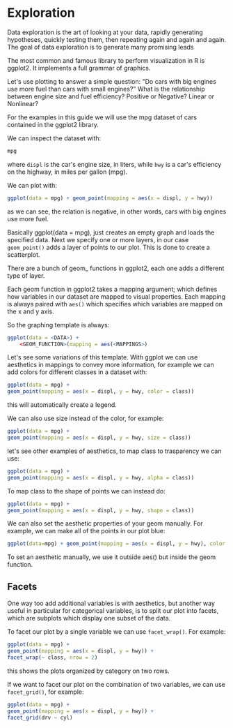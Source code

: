 # Exploration

Data exploration is the art of looking at your data, rapidly generating hypotheses,
quickly testing them, then repeating again and again and again.
The goal of data exploration is to generate many promising leads

The most common and famous library to perform visualization in R is ggplot2.
It implements a full grammar of graphics.

Let's use plotting to answer a simple question:
"Do cars with big engines use more fuel than cars with small engines?"
What is the relationship between engine size and fuel efficiency?
Positive or Negative? Linear or Nonlinear?

For the examples in this guide we will use the mpg dataset of cars contained
in the ggplot2 library.

We can inspect the dataset with:
```R
mpg
```
where `displ` is the car's engine size, in liters, while `hwy` is a car's
efficiency on the highway, in miles per gallon (mpg).

We can plot with:
```R
ggplot(data = mpg) + geom_point(mapping = aes(x = displ, y = hwy))
```

as we can see, the relation is negative, in other words, cars with big engines
use more fuel.

Basically ggplot(data = mpg), just creates an empty graph and loads the
specified data. Next we specify one or more layers, in our case `geom_point()`
adds a layer of points to our plot. This is done to create a scatterplot.

There are a bunch of geom_ functions in ggplot2, each one adds a different type
of layer.

Each geom function in ggplot2 takes a mapping argument; which defines how
variables in our dataset are mapped to visual properties.
Each mapping is always paired with `aes()` which specifies which variables are
mapped on the x and y axis.

So the graphing template is always:

```R
ggplot(data = <DATA>) + 
    <GEOM_FUNCTION>(mapping = aes(<MAPPINGS>)
```

Let's see some variations of this template.
With ggplot we can use aesthetics in mappings to convey more information, for
example we can add colors for different classes in a dataset with:
```R
ggplot(data = mpg) +
geom_point(mapping = aes(x = displ, y = hwy, color = class))
```
this will automatically create a legend.

We can also use size instead of the color, for example:
```R
ggplot(data = mpg) +
geom_point(mapping = aes(x = displ, y = hwy, size = class))
```

let's see other examples of aesthetics, to map class to trasparency we can use:
```R
ggplot(data = mpg) +
geom_point(mapping = aes(x = displ, y = hwy, alpha = class))
```

To map class to the shape of points we can instead do:
```R
ggplot(data = mpg) +
geom_point(mapping = aes(x = displ, y = hwy, shape = class))
```

We can also set the aesthetic properties of your geom manually. For example, we
can make all of the points in our plot blue:
```R
ggplot(data=mpg) + geom_point(mapping = aes(x = displ, y = hwy), color = "blue")
```
To set an aesthetic manually, we use it outside aes() but inside the geom function.

## Facets

One way too add additional variables is with aesthetics, but another way useful
in particular for categorical variables, is to split our plot into facets, which
are subplots which display one subset of the data.

To facet our plot by a single variable we can use `facet_wrap()`.
For example:

```R
ggplot(data = mpg) +
geom_point(mapping = aes(x = displ, y = hwy)) +
facet_wrap(~ class, nrow = 2)
```
this shows the plots organized by category on two rows.

If we want to facet our plot on the combination of two variables, we can use
`facet_grid()`, for example:

```R
ggplot(data = mpg) +
geom_point(mapping = aes(x = displ, y = hwy)) +
facet_grid(drv ~ cyl)
```



